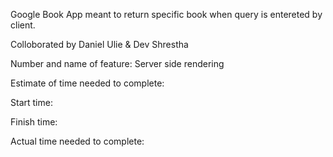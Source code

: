 Google Book App meant to return specific book when query is entereted by client.

Colloborated by Daniel Ulie & Dev Shrestha

Number and name of feature: Server side rendering

Estimate of time needed to complete: 

Start time:


Finish time:

Actual time needed to complete: 
